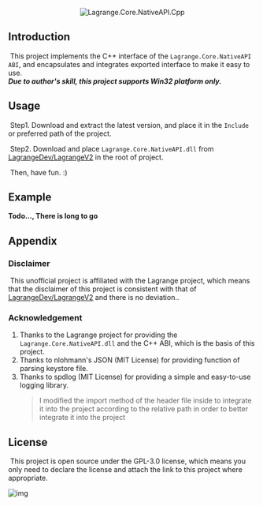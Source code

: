 ﻿<div align="center">

![Lagrange.Core.NativeAPI.Cpp](https://socialify.git.ci/kamenomi-dev/Lagrange.Core.NativeAPI.Cpp/image?custom_description=A+C+ABI-compatible+C%2B%2B+wrapper+for+the+Lagrange.Core.NativeAPI&description=1&font=JetBrains+Mono&forks=1&issues=1&language=1&logo=https%3A%2F%2Fstatic.live.moe%2Flagrange.jpg&name=1&owner=1&pattern=Plus&pulls=1&stargazers=1&theme=Dark)

</div>

## Introduction

​	This project implements the C++ interface of the `Lagrange.Core.NativeAPI ABI`, and encapsulates and integrates exported interface to make it easy to use.  
    ***Due to author's skill, this project supports Win32 platform only.***

## Usage

​	Step1. Download and extract the latest version, and place it in the `Include` or preferred path of the project.

​	Step2. Download and place `Lagrange.Core.NativeAPI.dll` from [LagrangeDev/LagrangeV2](https://github.com/LagrangeDev/LagrangeV2) in the root of project.

​	Then, have fun. :)



## Example

**Todo..., There is long to go**

## Appendix

### Disclaimer

​	This unofficial project is affiliated with the Lagrange project, which means that the disclaimer of this project is consistent with that of [LagrangeDev/LagrangeV2](https://github.com/LagrangeDev/LagrangeV2) and there is no deviation..

### Acknowledgement

1. Thanks to the Lagrange project for providing the `Lagrange.Core.NativeAPI.dll` and the C++ ABI, which is the basis of this project.
2. Thanks to nlohmann's JSON (MIT License) for providing function of parsing keystore file.
3. Thanks to spdlog (MIT License) for providing a simple and easy-to-use logging library.
   > I modified the import method of the header file inside to integrate it into the project according to the relative path in order to better integrate it into the project

## License

​	This project is open source under the GPL-3.0 license, which means you only need to declare the license and attach the link to this project where appropriate.

![img](https://www.gnu.org/graphics/gplv3-with-text-136x68.png)
